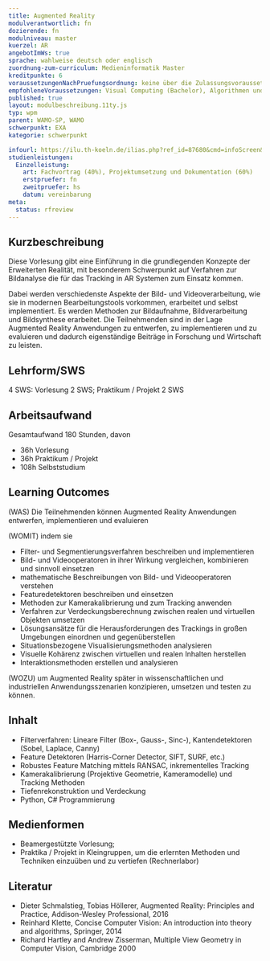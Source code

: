 ```yaml
---
title: Augmented Reality
modulverantwortlich: fn
dozierende: fn
modulniveau: master
kuerzel: AR
angebotImWs: true
sprache: wahlweise deutsch oder englisch
zuordnung-zum-curriculum: Medieninformatik Master
kreditpunkte: 6
voraussetzungenNachPruefungsordnung: keine über die Zulassungsvoraussetzungen zum Studium hinausgehenden
empfohleneVoraussetzungen: Visual Computing (Bachelor), Algorithmen und Programmierung 1 und 2 (Bachelor), Mathematik 1 und 2 (Bachelor)
published: true
layout: modulbeschreibung.11ty.js
typ: wpm
parent: WAMO-SP, WAMO
schwerpunkt: EXA
kategorie: schwerpunkt

infourl: https://ilu.th-koeln.de/ilias.php?ref_id=87680&cmd=infoScreen&cmdClass=ilrepositorygui&cmdNode=xp&baseClass=ilRepositoryGUI
studienleistungen:
  Einzelleistung:
    art: Fachvortrag (40%), Projektumsetzung und Dokumentation (60%)
    erstpruefer: fn
    zweitpruefer: hs
    datum: vereinbarung
meta:
  status: rfreview
---
```


## Kurzbeschreibung
Diese Vorlesung gibt eine Einführung in die grundlegenden Konzepte der Erweiterten Realität, mit besonderem Schwerpunkt auf Verfahren zur Bildanalyse die für das Tracking in AR Systemen zum Einsatz kommen.

Dabei werden verschiedenste Aspekte der Bild- und Videoverarbeitung,  wie sie in modernen Bearbeitungstools vorkommen, erarbeitet und selbst implementiert. Es werden Methoden zur Bildaufnahme, Bildverarbeitung und Bildsynthese erarbeitet. Die Teilnehmenden sind in der Lage Augmented Reality Anwendungen zu entwerfen, zu implementieren und zu evaluieren und dadurch eigenständige Beiträge in Forschung und Wirtschaft zu leisten.

## Lehrform/SWS
4 SWS: Vorlesung 2 SWS; Praktikum / Projekt 2 SWS

## Arbeitsaufwand
Gesamtaufwand 180 Stunden, davon

- 36h Vorlesung
- 36h Praktikum / Projekt
- 108h Selbststudium


## Learning Outcomes
(WAS) Die Teilnehmenden können Augmented Reality Anwendungen entwerfen, implementieren und evaluieren

(WOMIT) indem sie
 - Filter- und Segmentierungsverfahren beschreiben und implementieren
 - Bild- und Videooperatoren in ihrer Wirkung vergleichen, kombinieren und sinnvoll einsetzen
 - mathematische Beschreibungen von Bild- und Videooperatoren verstehen
 - Featuredetektoren beschreiben und einsetzen
 - Methoden zur Kamerakalibrierung und zum Tracking anwenden
 - Verfahren zur Verdeckungsberechnung zwischen realen und virtuellen Objekten umsetzen
 - Lösungsansätze für die Herausforderungen des Trackings in großen Umgebungen einordnen und gegenüberstellen
 - Situationsbezogene Visualisierungsmethoden analysieren
 - Visuelle Kohärenz zwischen virtuellen und realen Inhalten herstellen
 - Interaktionsmethoden erstellen und analysieren

(WOZU)
um Augmented Reality später in wissenschaftlichen und industriellen Anwendungsszenarien konzipieren, umsetzen und testen zu können.


## Inhalt
- Filterverfahren: Lineare Filter (Box-, Gauss-, Sinc-), Kantendetektoren (Sobel, Laplace, Canny)
- Feature Detektoren (Harris-Corner Detector, SIFT, SURF, etc.)
- Robustes Feature Matching mittels RANSAC, inkrementelles Tracking
- Kamerakalibrierung (Projektive Geometrie, Kameramodelle) und Tracking Methoden
- Tiefenrekonstruktion und Verdeckung
- Python, C# Programmierung

## Medienformen
- Beamergestützte Vorlesung;
- Praktika / Projekt in Kleingruppen, um die erlernten Methoden und Techniken einzuüben und zu vertiefen (Rechnerlabor)

## Literatur
- Dieter Schmalstieg, Tobias Höllerer, Augmented Reality: Principles and Practice, Addison-Wesley Professional, 2016
- Reinhard Klette, Concise Computer Vision: An introduction into theory and algorithms, Springer, 2014
- Richard Hartley and Andrew Zisserman, Multiple View Geometry in Computer Vision, Cambridge 2000
